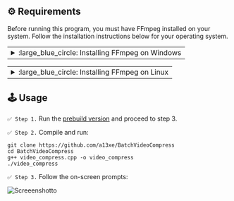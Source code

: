 
:gear: Requirements
-------------------------------------------------------------------------------------------------

Before running this program, you must have FFmpeg installed on your system. 
Follow the installation instructions below for your operating system.

<!-- ============================================================================================
WINDOWS FFMPEG INSTALLATION
============================================================================================ -->
<table>
<td>
<details>
  
  <summary> :large_blue_circle: Installing FFmpeg on Windows </summary>
  <br>
  
`✅ Step 1.` Download FFmpeg: [direct download link](https://github.com/BtbN/FFmpeg-Builds/releases/download/latest/ffmpeg-master-latest-win64-gpl.zip).

`✅ Step 2.` Extract the downloaded ZIP file to desired location on your PC, such as `C:\Program Files\FFmpeg`

`✅ Step 3.` Press 'Win + R' and type:
```
SystemPropertiesAdvanced
```
   - Click 'Environment Variables...' button.
   - Under 'System variables', find and select 'Path', then click 'Edit'.
   - Click 'New' and add the path to the FFmpeg `bin` directory, e.g. `C:\Program File\FFmpeg\bin`
   - Click 'OK' to close all dialogs.

`✅ Step 4.` To verify the installation open CMD and type
```
ffmpeg -version
```

</details>
</table>

<!-- ============================================================================================
LINUX FFMPEG INSTALLATION
============================================================================================ -->
<table>
<td>
<details>
  <summary> :large_blue_circle: Installing FFmpeg on Linux </summary>
  <br>
  
`✅ Step 1.` Open your terminal and run:
```
sudo apt update
sudo apt install ffmpeg
```
`✅ Step 2.` Verify the installation:
```
ffmpeg -version
```

</details>
</table>



:joystick: Usage
-------------------------------------------------------------------------------------------------



`✅ Step 1.` Run the [prebuild version](https://github.com/a13xe/BatchVideoCompress/releases/download/v1.0.2/video_compress.exe) and proceed to step 3.

`✅ Step 2.` Compile and run:
```
git clone https://github.com/a13xe/BatchVideoCompress
cd BatchVideoCompress
g++ video_compress.cpp -o video_compress
./video_compress
```

`✅ Step 3.` Follow the on-screen prompts:

![Screeenshotto](https://github.com/a13xe/BatchVideoCompress/assets/77492646/925f6116-2582-43de-b068-79bdce93b775)
